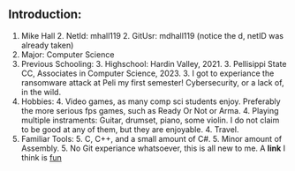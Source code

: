 ## Introduction:
1. Mike Hall
    2. NetId: mhall119
    2. GitUsr: mdhall119 (notice the d, netID was already taken)
1. Major: Computer Science
1. Previous Schooling:
    3. Highschool: Hardin Valley, 2021.
    3. Pellisippi State CC, Associates in Computer Science, 2023.
    3. I got to experiance the ransomware attack at Peli my first semester! Cybersecurity, or a lack of, in the wild.
1. Hobbies:
    4. Video games, as many comp sci students enjoy. Preferably the more serious fps games, such as Ready Or Not or Arma.
    4. Playing multiple instraments: Guitar, drumset, piano, some violin. I do not claim to be good at any of them, but they are enjoyable.
    4. Travel.
1. Familiar Tools:
    5. C, C++, and a small amount of C#.
    5. Minor amount of Assembly.
    5. No Git experiance whatsoever, this is all new to me.
A **link** I think is [fun](https://www.youtube.com/watch?v=Yb6dZ1IFlKc)
